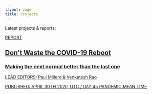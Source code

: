 ```yaml
---
layout: page
title: Projects
---
```


Latest projects & reports:

<a href="/projects/yak-wisdom" class="projectbox">
<div class="ba b--black-10 br2 mv4 relative">

<div class="w-50">
<div class="f6 lh-title fw9 mv0 pt1 bt bw1 ph2 sans-serif">
REPORT
</div>
<h2 class="yak-purple ph2 fw8 f3 lh-solid pv1 mb1 mt4">Don't Waste the COVID-19 Reboot</h2>
<h3 class="yak-purple ph2 f5 lh-solid pv1 mt0 mb4">Making the next normal better than the last one</h3>
<p class="f6 ph2 mv2">LEAD EDITORS: Paul Millerd & Venkatesh Rao</p>
<p class="f6 ph2 ttu tracked-tight gray">PUBLISHED: APRIL 30TH 2020, UTC / DAY 45 PANDEMIC MEAN TIME</p>
</div>
<div class="w-50 h-100 bg-yak-wisdom absolute top-0 right-0">

</div>



</div></a>
